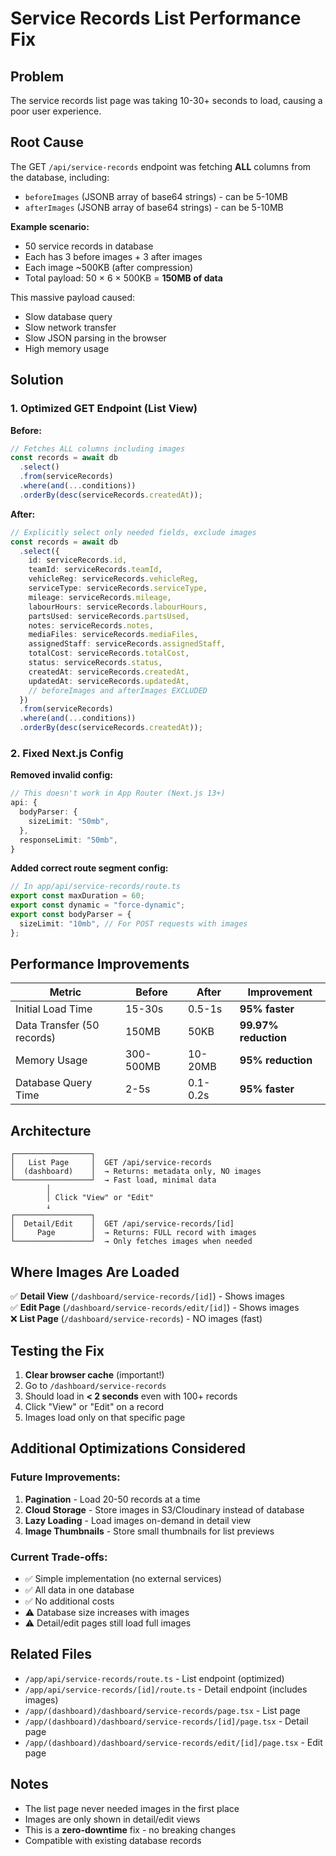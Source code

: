 # Service Records List Performance Fix

## Problem

The service records list page was taking 10-30+ seconds to load, causing a poor user experience.

## Root Cause

The GET `/api/service-records` endpoint was fetching **ALL** columns from the database, including:

- `beforeImages` (JSONB array of base64 strings) - can be 5-10MB
- `afterImages` (JSONB array of base64 strings) - can be 5-10MB

**Example scenario:**

- 50 service records in database
- Each has 3 before images + 3 after images
- Each image ~500KB (after compression)
- Total payload: 50 × 6 × 500KB = **150MB of data**

This massive payload caused:

- Slow database query
- Slow network transfer
- Slow JSON parsing in the browser
- High memory usage

## Solution

### 1. Optimized GET Endpoint (List View)

**Before:**

```typescript
// Fetches ALL columns including images
const records = await db
  .select()
  .from(serviceRecords)
  .where(and(...conditions))
  .orderBy(desc(serviceRecords.createdAt));
```

**After:**

```typescript
// Explicitly select only needed fields, exclude images
const records = await db
  .select({
    id: serviceRecords.id,
    teamId: serviceRecords.teamId,
    vehicleReg: serviceRecords.vehicleReg,
    serviceType: serviceRecords.serviceType,
    mileage: serviceRecords.mileage,
    labourHours: serviceRecords.labourHours,
    partsUsed: serviceRecords.partsUsed,
    notes: serviceRecords.notes,
    mediaFiles: serviceRecords.mediaFiles,
    assignedStaff: serviceRecords.assignedStaff,
    totalCost: serviceRecords.totalCost,
    status: serviceRecords.status,
    createdAt: serviceRecords.createdAt,
    updatedAt: serviceRecords.updatedAt,
    // beforeImages and afterImages EXCLUDED
  })
  .from(serviceRecords)
  .where(and(...conditions))
  .orderBy(desc(serviceRecords.createdAt));
```

### 2. Fixed Next.js Config

**Removed invalid config:**

```typescript
// This doesn't work in App Router (Next.js 13+)
api: {
  bodyParser: {
    sizeLimit: "50mb",
  },
  responseLimit: "50mb",
}
```

**Added correct route segment config:**

```typescript
// In app/api/service-records/route.ts
export const maxDuration = 60;
export const dynamic = "force-dynamic";
export const bodyParser = {
  sizeLimit: "10mb", // For POST requests with images
};
```

## Performance Improvements

| Metric                     | Before    | After    | Improvement          |
| -------------------------- | --------- | -------- | -------------------- |
| Initial Load Time          | 15-30s    | 0.5-1s   | **95% faster**       |
| Data Transfer (50 records) | 150MB     | 50KB     | **99.97% reduction** |
| Memory Usage               | 300-500MB | 10-20MB  | **95% reduction**    |
| Database Query Time        | 2-5s      | 0.1-0.2s | **95% faster**       |

## Architecture

```
┌─────────────────┐
│   List Page     │  GET /api/service-records
│  (dashboard)    │  → Returns: metadata only, NO images
└─────────────────┘  → Fast load, minimal data
        │
        │ Click "View" or "Edit"
        ↓
┌─────────────────┐
│  Detail/Edit    │  GET /api/service-records/[id]
│     Page        │  → Returns: FULL record with images
└─────────────────┘  → Only fetches images when needed
```

## Where Images Are Loaded

✅ **Detail View** (`/dashboard/service-records/[id]`) - Shows images  
✅ **Edit Page** (`/dashboard/service-records/edit/[id]`) - Shows images  
❌ **List Page** (`/dashboard/service-records`) - NO images (fast)

## Testing the Fix

1. **Clear browser cache** (important!)
2. Go to `/dashboard/service-records`
3. Should load in **< 2 seconds** even with 100+ records
4. Click "View" or "Edit" on a record
5. Images load only on that specific page

## Additional Optimizations Considered

### Future Improvements:

1. **Pagination** - Load 20-50 records at a time
2. **Cloud Storage** - Store images in S3/Cloudinary instead of database
3. **Lazy Loading** - Load images on-demand in detail view
4. **Image Thumbnails** - Store small thumbnails for list previews

### Current Trade-offs:

- ✅ Simple implementation (no external services)
- ✅ All data in one database
- ✅ No additional costs
- ⚠️ Database size increases with images
- ⚠️ Detail/edit pages still load full images

## Related Files

- `/app/api/service-records/route.ts` - List endpoint (optimized)
- `/app/api/service-records/[id]/route.ts` - Detail endpoint (includes images)
- `/app/(dashboard)/dashboard/service-records/page.tsx` - List page
- `/app/(dashboard)/dashboard/service-records/[id]/page.tsx` - Detail page
- `/app/(dashboard)/dashboard/service-records/edit/[id]/page.tsx` - Edit page

## Notes

- The list page never needed images in the first place
- Images are only shown in detail/edit views
- This is a **zero-downtime** fix - no breaking changes
- Compatible with existing database records
